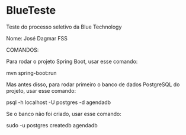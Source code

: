 # BlueTeste
Teste do processo seletivo da Blue Technology 

Nome: José Dagmar FSS

COMANDOS:

Para rodar o projeto Spring Boot, usar esse comando:

mvn spring-boot:run

Mas antes disso, para rodar primeiro o banco de dados PostgreSQL do projeto, usar esse comando:

psql -h localhost -U postgres -d agendadb

Se o banco não foi criado, usar esse comando:

sudo -u postgres createdb agendadb
